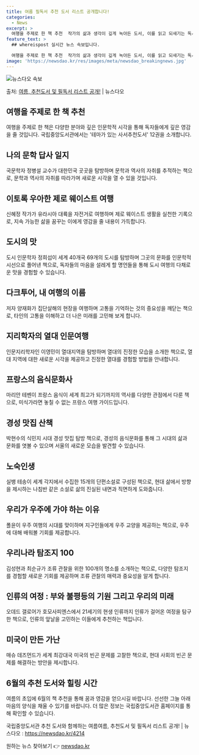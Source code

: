 ```yaml
---
title: 여름 필독서 추천 도서 리스트 공개합니다!
categories:
  - News
excerpt: >
  여행을 주제로 한 책 추천  작가의 삶과 생각이 깊게 녹아든 도서, 이를 읽고 되새기는 독서는 여행을 떠난 …
feature_text: >
  ## whereispost 실시간 뉴스 속보입니다.

  여행을 주제로 한 책 추천  작가의 삶과 생각이 깊게 녹아든 도서, 이를 읽고 되새기는 독서는 여행을 떠난 …
image: 'https://newsdao.kr/res/images/meta/newsdao_breakingnews.jpg'
---
```


![뉴스다오 속보](https://newsdao.kr/res/images/meta/newsdao_breakingnews.jpg)

<p>출처: <a href="https://newsdao.kr/4214" rel="dofollow">여름, 추천도서 및 필독서 리스트 공개!</a> | 뉴스다오</p>

<h2 data-ke-size="size26">여행을 주제로 한 책 추천</h2>
<p data-ke-size="size16">여행을 주제로 한 책은 다양한 분야와 깊은 인문학적 시각을 통해 독자들에게 깊은 영감을 줄 것입니다. 국립중앙도서관에서는 '테마가 있는 사서추천도서' 12권을 소개합니다.</p>

<h2 data-ke-size="size24">나의 문학 답사 일지</h2>
<p data-ke-size="size16">국문학자 정병설 교수가 대한민국 곳곳을 탐방하며 문학과 역사의 자취를 추적하는 책으로, 문학과 역사의 자취를 따라가며 새로운 시각을 열 수 있을 것입니다. </p>

<h2 data-ke-size="size24">이토록 우아한 제로 웨이스트 여행</h2>
<p data-ke-size="size16">신혜정 작가가 유라시아 대륙을 자전거로 여행하며 제로 웨이스트 생활을 실천한 기록으로, 지속 가능한 삶을 꿈꾸는 이에게 영감을 줄 내용이 가득합니다.</p>

<h2 data-ke-size="size24">도시의 맛</h2>
<p data-ke-size="size16">도시 인문학자 정희섭이 세계 40개국 69개의 도시를 탐방하며 그곳의 문화를 인문학적 시선으로 풀어낸 책으로, 독자들의 마음을 설레게 할 명언들을 통해 도시 여행의 다채로운 맛을 경험할 수 있습니다.</p>

<h2 data-ke-size="size24">다크투어, 내 여행의 이름</h2>
<p data-ke-size="size16">저자 양재화가 집단살해의 현장을 여행하며 고통을 기억하는 것의 중요성을 깨닫는 책으로, 타인의 고통을 이해하고 더 나은 미래를 고민해 보게 합니다.</p>

<h2 data-ke-size="size24">지리학자의 열대 인문여행</h2>
<p data-ke-size="size16">인문지리학자인 이영민이 열대지역을 탐방하며 열대의 진정한 모습을 소개한 책으로, 열대 지역에 대한 새로운 시각을 제공하고 진정한 열대를 경험할 방법을 안내합니다.</p>

<h2 data-ke-size="size24">프랑스의 음식문화사</h2>
<p data-ke-size="size16">마리안 테벤이 프랑스 음식이 세계 최고가 되기까지의 역사를 다양한 관점에서 다룬 책으로, 미식가라면 놓칠 수 없는 프랑스 여행 가이드입니다.</p>

<h2 data-ke-size="size24">경성 맛집 산책</h2>
<p data-ke-size="size16">박현수의 식민지 시대 경성 맛집 탐방 책으로, 경성의 음식문화를 통해 그 시대의 삶과 문화를 엿볼 수 있으며 서울의 새로운 모습을 발견할 수 있습니다.</p>

<h2 data-ke-size="size24">노숙인생</h2>
<p data-ke-size="size16">실뱅 테송이 세계 각지에서 수집한 15개의 단편소설로 구성된 책으로, 현대 삶에서 방향을 제시하는 나침반 같은 소설로 삶의 진실된 내면과 직면하게 도와줍니다.</p>

<h2 data-ke-size="size24">우리가 우주에 가야 하는 이유</h2>
<p data-ke-size="size16">폴윤이 우주 여행의 시대를 맞이하며 지구인들에게 우주 교양을 제공하는 책으로, 우주에 대해 배워볼 기회를 제공합니다.</p>

<h2 data-ke-size="size24">우리나라 탐조지 100</h2>
<p data-ke-size="size16">김성현과 최순규가 조류 관찰을 위한 100개의 명소를 소개하는 책으로, 다양한 탐조지를 경험할 새로운 기회를 제공하며 조류 관찰의 매력과 중요성을 알게 합니다.</p>

<h2 data-ke-size="size24">인류의 여정 : 부와 불평등의 기원 그리고 우리의 미래</h2>
<p data-ke-size="size16">오데드 갤로어가 호모사피엔스에서 21세기의 현생 인류까지 인류가 걸어온 여정을 탐구한 책으로, 인류의 앞날을 고민하는 이들에게 추천하는 책입니다.</p>

<h2 data-ke-size="size24">미국이 만든 가난</h2>
<p data-ke-size="size16">매슈 데즈먼드가 세계 최강대국 미국의 빈곤 문제를 고찰한 책으로, 현대 사회의 빈곤 문제를 해결하는 방안을 제시합니다.</p>

<h2 data-ke-size="size24">6월의 추천 도서와 힐링 시간</h2>
<p data-ke-size="size16">여름의 초입에 6월의 책 추천을 통해 꿈과 영감을 얻으시길 바랍니다. 선선한 그늘 아래 마음의 양식을 채울 수 있기를 바랍니다. 더 많은 정보는 국립중앙도서관 홈페이지를 통해 확인할 수 있습니다.</p>
<p data-ke-size="size16">국립중앙도서관 추천 도서와 함께하는 여름여름, 추천도서 및 필독서 리스트 공개! | 뉴스다오 : <a href="https://newsdao.kr/4214">https://newsdao.kr/4214</a></p> 

원하는 뉴스 찾아보기 👉 <a href="https://newsdao.kr" rel="dofollow">newsdao.kr</a>


